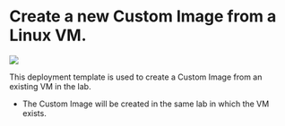 # Create a new Custom Image from a Linux VM.

<a href="https://portal.azure.com/#create/Microsoft.Template/uri/https%3A%2F%2Fraw.githubusercontent.com%2Fazure%2Fazure-devtestlab%2Fmaster%2FSamples%2F201-dtl-create-customimage-from-linux-vm%2Fazuredeploy.json" target="_blank">
    <img src="http://azuredeploy.net/deploybutton.png"/>
</a>


This deployment template is used to create a Custom Image from an existing VM in the lab.
- The Custom Image will be created in the same lab in which the VM exists.
